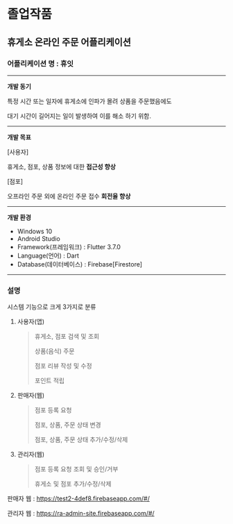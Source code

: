 # 졸업작품

## 휴게소 온라인 주문 어플리케이션

### 어플리케이션 명 : 휴잇

---

**개발 동기**

특정 시간 또는 일자에 휴게소에 인파가 몰려 상품을 주문했음에도

대기 시간이 길어지는 일이 발생하여 이를 해소 하기 위함.

---

**개발 목표**

[사용자]

휴게소, 점포, 상품 정보에 대한 **접근성 향상**

[점포]

오프라인 주문 외에 온라인 주문 접수 **회전율 향상**

---

**개발 환경**
- Windows 10
- Android Studio
- Framework(프레임워크) : Flutter 3.7.0
- Language(언어) : Dart
- Database(데이터베이스) : Firebase[Firestore]


---

### 설명
시스템 기능으로 크게 3가지로 분류
1. 사용자(앱)
   > 휴게소, 점포 검색 및 조회
   > 
   > 상품(음식) 주문
   > 
   > 점포 리뷰 작성 및 수정
   > 
   > 포인트 적립
   
3. 판매자(웹)
   > 점포 등록 요청
   > 
   > 점포, 상품, 주문 상태 변경
   > 
   > 점포, 상품, 주문 상태 추가/수정/삭제
   > 
   
5. 관리자(웹)
   > 점포 등록 요청 조회 및 승인/거부
   > 
   > 휴게소 및 점포 추가/수정/삭제
   > 

판매자 웹 : https://test2-4def8.firebaseapp.com/#/

관리자 웹 : https://ra-admin-site.firebaseapp.com/#/
